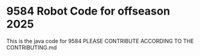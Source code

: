 9584 Robot Code for offseason 2025
============================================================================
This is the java code for 9584
PLEASE CONTRIBUTE ACCORDING TO THE CONTRIBUTING.md
